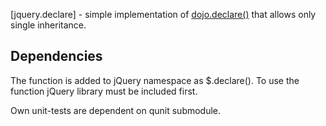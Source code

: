 [jquery.declare] - simple implementation of [dojo.declare()](http://http://dojotoolkit.org/reference-guide/1.8/dojo/_base/declare.html#dojo-base-declare) that allows only single inheritance.

Dependencies
------------

The function is added to jQuery namespace as $.declare().
To use the function jQuery library must be included first.

Own unit-tests are dependent on qunit submodule.


